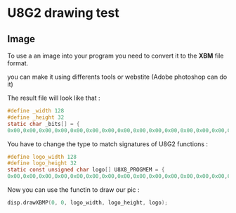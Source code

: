# U8G2 drawing test

## Image

To use a an image into your program you need to convert it to the **XBM** file format.

you can make it using differents tools or webstite (Adobe photoshop can do it)

The result file will look like that :
```c
#define _width 128
#define _height 32
static char _bits[] = {
0x00,0x00,0x00,0x00,0x00,0x00,0x00,0x00,0x00,0x00,0x00,0x00,0x00,0x00,0x00... };
```

You have to change the type to match signatures of U8G2 functions :

```c
#define logo_width 128
#define logo_height 32
static const unsigned char logo[] U8X8_PROGMEM = {
0x00,0x00,0x00,0x00,0x00,0x00,0x00,0x00,0x00,0x00,0x00,0x00,0x00,0x00,0x00... };
```

Now you can use the functin to draw our pic :
```c
disp.drawXBMP(0, 0, logo_width, logo_height, logo);
```